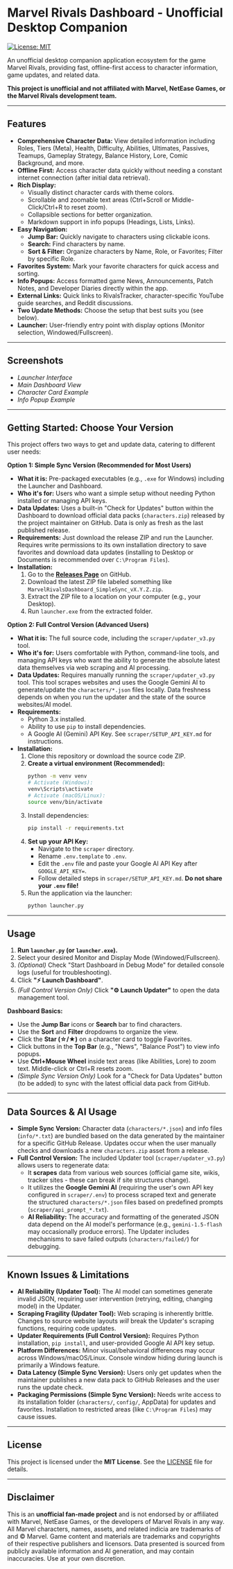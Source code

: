 # Marvel Rivals Dashboard - Unofficial Desktop Companion

[![License: MIT](https://img.shields.io/badge/License-MIT-yellow.svg)](https://opensource.org/licenses/MIT)
<!-- Add other badges if desired, e.g., latest release version -->

An unofficial desktop companion application ecosystem for the game Marvel Rivals, providing fast, offline-first access to character information, game updates, and related data.

**This project is unofficial and not affiliated with Marvel, NetEase Games, or the Marvel Rivals development team.**

---

## Features

*   **Comprehensive Character Data:** View detailed information including Roles, Tiers (Meta), Health, Difficulty, Abilities, Ultimates, Passives, Teamups, Gameplay Strategy, Balance History, Lore, Comic Background, and more.
*   **Offline First:** Access character data quickly without needing a constant internet connection (after initial data retrieval).
*   **Rich Display:**
    *   Visually distinct character cards with theme colors.
    *   Scrollable and zoomable text areas (Ctrl+Scroll or Middle-Click/Ctrl+R to reset zoom).
    *   Collapsible sections for better organization.
    *   Markdown support in info popups (Headings, Lists, Links).
*   **Easy Navigation:**
    *   **Jump Bar:** Quickly navigate to characters using clickable icons.
    *   **Search:** Find characters by name.
    *   **Sort & Filter:** Organize characters by Name, Role, or Favorites; Filter by specific Role.
*   **Favorites System:** Mark your favorite characters for quick access and sorting.
*   **Info Popups:** Access formatted game News, Announcements, Patch Notes, and Developer Diaries directly within the app.
*   **External Links:** Quick links to RivalsTracker, character-specific YouTube guide searches, and Reddit discussions.
*   **Two Update Methods:** Choose the setup that best suits you (see below).
*   **Launcher:** User-friendly entry point with display options (Monitor selection, Windowed/Fullscreen).

---

## Screenshots

<!-- Add screenshots of the Launcher and Dashboard here -->
*   *Launcher Interface*
*   *Main Dashboard View*
*   *Character Card Example*
*   *Info Popup Example*

---

## Getting Started: Choose Your Version

This project offers two ways to get and update data, catering to different user needs:

**Option 1: Simple Sync Version (Recommended for Most Users)**

*   **What it is:** Pre-packaged executables (e.g., `.exe` for Windows) including the Launcher and Dashboard.
*   **Who it's for:** Users who want a simple setup without needing Python installed or managing API keys.
*   **Data Updates:** Uses a built-in "Check for Updates" button within the Dashboard to download official data packs (`characters.zip`) released by the project maintainer on GitHub. Data is only as fresh as the last published release.
*   **Requirements:** Just download the release ZIP and run the Launcher. Requires write permissions to its own installation directory to save favorites and download data updates (installing to Desktop or Documents is recommended over `C:\Program Files`).
*   **Installation:**
    1.  Go to the [**Releases Page**](https://github.com/YOUR_USERNAME/YOUR_REPO/releases) on GitHub. <!-- Replace with your actual link -->
    2.  Download the latest ZIP file labeled something like `MarvelRivalsDashboard_SimpleSync_vX.Y.Z.zip`.
    3.  Extract the ZIP file to a location on your computer (e.g., your Desktop).
    4.  Run `launcher.exe` from the extracted folder.

**Option 2: Full Control Version (Advanced Users)**

*   **What it is:** The full source code, including the `scraper/updater_v3.py` tool.
*   **Who it's for:** Users comfortable with Python, command-line tools, and managing API keys who want the ability to generate the absolute latest data themselves via web scraping and AI processing.
*   **Data Updates:** Requires manually running the `scraper/updater_v3.py` tool. This tool scrapes websites and uses the Google Gemini AI to generate/update the `characters/*.json` files locally. Data freshness depends on when you run the updater and the state of the source websites/AI model.
*   **Requirements:**
    *   Python 3.x installed.
    *   Ability to use `pip` to install dependencies.
    *   A Google AI (Gemini) API Key. See `scraper/SETUP_API_KEY.md` for instructions.
*   **Installation:**
    1.  Clone this repository or download the source code ZIP.
    2.  **Create a virtual environment (Recommended):**
        ```bash
        python -m venv venv
        # Activate (Windows):
        venv\Scripts\activate
        # Activate (macOS/Linux):
        source venv/bin/activate
        ```
    3.  Install dependencies:
        ```bash
        pip install -r requirements.txt
        ```
    4.  **Set up your API Key:**
        *   Navigate to the `scraper` directory.
        *   Rename `.env.template` to `.env`.
        *   Edit the `.env` file and paste your Google AI API Key after `GOOGLE_API_KEY=`.
        *   Follow detailed steps in `scraper/SETUP_API_KEY.md`. **Do not share your `.env` file!**
    5.  Run the application via the launcher:
        ```bash
        python launcher.py
        ```

---

## Usage

1.  **Run `launcher.py` (or `launcher.exe`).**
2.  Select your desired Monitor and Display Mode (Windowed/Fullscreen).
3.  *(Optional)* Check "Start Dashboard in Debug Mode" for detailed console logs (useful for troubleshooting).
4.  Click **"⚡ Launch Dashboard"**.
5.  *(Full Control Version Only)* Click **"⚙️ Launch Updater"** to open the data management tool.

**Dashboard Basics:**

*   Use the **Jump Bar** icons or **Search** bar to find characters.
*   Use the **Sort** and **Filter** dropdowns to organize the view.
*   Click the **Star (☆/★)** on a character card to toggle Favorites.
*   Click buttons in the **Top Bar** (e.g., "News", "Balance Post") to view info popups.
*   Use **Ctrl+Mouse Wheel** inside text areas (like Abilities, Lore) to zoom text. Middle-click or Ctrl+R resets zoom.
*   *(Simple Sync Version Only)* Look for a "Check for Data Updates" button (to be added) to sync with the latest official data pack from GitHub.

---

## Data Sources & AI Usage

*   **Simple Sync Version:** Character data (`characters/*.json`) and info files (`info/*.txt`) are bundled based on the data generated by the maintainer for a specific GitHub Release. Updates occur when the user manually checks and downloads a new `characters.zip` asset from a release.
*   **Full Control Version:** The included Updater tool (`scraper/updater_v3.py`) allows users to regenerate data:
    *   It **scrapes** data from various web sources (official game site, wikis, tracker sites - these can break if site structures change).
    *   It utilizes the **Google Gemini AI** (requiring the user's own API key configured in `scraper/.env`) to process scraped text and generate the structured `characters/*.json` files based on predefined prompts (`scraper/api_prompt_*.txt`).
    *   **AI Reliability:** The accuracy and formatting of the generated JSON data depend on the AI model's performance (e.g., `gemini-1.5-flash` may occasionally produce errors). The Updater includes mechanisms to save failed outputs (`characters/failed/`) for debugging.

---

## Known Issues & Limitations

*   **AI Reliability (Updater Tool):** The AI model can sometimes generate invalid JSON, requiring user intervention (retrying, editing, changing model) in the Updater.
*   **Scraping Fragility (Updater Tool):** Web scraping is inherently brittle. Changes to source website layouts *will* break the Updater's scraping functions, requiring code updates.
*   **Updater Requirements (Full Control Version):** Requires Python installation, `pip install`, and user-provided Google AI API key setup.
*   **Platform Differences:** Minor visual/behavioral differences may occur across Windows/macOS/Linux. Console window hiding during launch is primarily a Windows feature.
*   **Data Latency (Simple Sync Version):** Users only get updates when the maintainer publishes a new data pack to GitHub Releases and the user runs the update check.
*   **Packaging Permissions (Simple Sync Version):** Needs write access to its installation folder (`characters/`, `config/`, AppData) for updates and favorites. Installation to restricted areas (like `C:\Program Files`) may cause issues.

---

## License

This project is licensed under the **MIT License**. See the [LICENSE](LICENSE) file for details.

---

## Disclaimer

This is an **unofficial fan-made project** and is not endorsed by or affiliated with Marvel, NetEase Games, or the developers of Marvel Rivals in any way. All Marvel characters, names, assets, and related indicia are trademarks of and © Marvel. Game content and materials are trademarks and copyrights of their respective publishers and licensors. Data presented is sourced from publicly available information and AI generation, and may contain inaccuracies. Use at your own discretion.